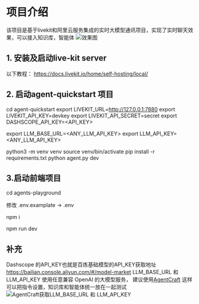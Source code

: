 # 项目介绍
该项目是基于livekit和阿里云服务集成的实时大模型通讯项目，实现了实时聊天效果，可以接入知识库，智能体
![效果图](https://img.alicdn.com/imgextra/i4/O1CN01ZBWe0z1Qz7JRB7IkZ_!!6000000002046-0-tps-3536-1788.jpg)
## 1. 安装及启动live-kit server
以下教程： https://docs.livekit.io/home/self-hosting/local/ 



## 2. 启动agent-quickstart 项目

cd agent-quickstart
export LIVEKIT_URL=http://127.0.0.1:7880
export LIVEKIT_API_KEY=devkey
export LIVEKIT_API_SECRET=secret
export DASHSCOPE_API_KEY=<API_KEY>

export LLM_BASE_URL=<ANY_LLM_API_KEY>
export LLM_API_KEY=<ANY_LLM_API_KEY>


python3 -m venv venv
source venv/bin/activate
pip install -r requirements.txt
python agent.py  dev

## 3.启动前端项目

cd agents-playground

修改 .env.examplate -> .env

npm i

npm run dev


## 补充

Dashscope 的API_KEY也就是百炼基础模型的API_KEY获取地址 https://bailian.console.aliyun.com/#/model-market
LLM_BASE_URL 和  LLM_API_KEY 使用任意兼容 OpenAI 的大模型服务， 
建议使用[AgentCraft](https://agentcraft-docs.serverless-developer.com/) 
这样可以把指令设置，知识库和智能体统一放在一起测试
![AgentCraft获取LLM_BASE_URL 和 LLM_API_KEY](https://img.alicdn.com/imgextra/i4/O1CN01tKfiUo1atkpfLqA82_!!6000000003388-0-tps-3490-1512.jpg)


